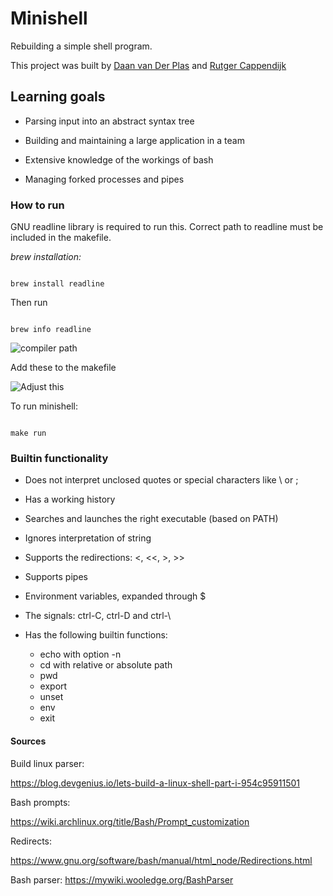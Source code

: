 # Minishell
Rebuilding a simple shell program. 

This project was built by [Daan van Der Plas](https://github.com/Daanvdplas) and [Rutger Cappendijk](https://github.com/rutgercap)

## Learning goals

- Parsing input into an abstract syntax tree

- Building and maintaining a large application in a team

- Extensive knowledge of the workings of bash

- Managing forked processes and pipes

### How to run

GNU readline library is required to run this. Correct path to readline must be included in the makefile.

*brew installation:*

```console

brew install readline

```

Then run

```console

brew info readline

```
![compiler path](https://user-images.githubusercontent.com/2053650/150352713-fc5d9da7-046f-46dc-93ff-593e330235fc.png "Compiler path")

Add these to the makefile

![Adjust this](https://user-images.githubusercontent.com/2053650/150352709-ebf59ce0-e609-44da-9351-1c9ffdd1b445.png "Adjust this in makefile")

To run minishell:

```console

make run

```

### Builtin functionality

- Does not interpret unclosed quotes or special characters like \ or ;

- Has a working history

- Searches and launches the right executable (based on PATH)

- Ignores interpretation of string

- Supports the redirections: <, <<, >, >>

- Supports pipes

- Environment variables, expanded through $

- The signals: ctrl-C, ctrl-D and ctrl-\

- Has the following builtin functions:

	- echo with option -n
	- cd with relative or absolute path
	- pwd
	- export
	- unset
	- env
	- exit

#### Sources

Build linux parser:

https://blog.devgenius.io/lets-build-a-linux-shell-part-i-954c95911501

Bash prompts:

https://wiki.archlinux.org/title/Bash/Prompt_customization

Redirects:

https://www.gnu.org/software/bash/manual/html_node/Redirections.html

Bash parser:
https://mywiki.wooledge.org/BashParser
